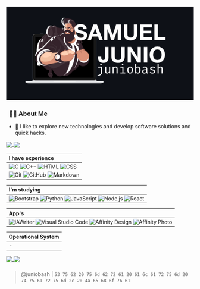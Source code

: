 ![Software Engineer & Web Developer](assets/profile.png)

###  &nbsp; :man_technologist: About Me
 - :bison: I like to explore new technologies and develop software solutions and quick hacks.
 
<div>
<a href="https://github.com/juniobash">
<img height="150em" align="center" src="https://github-readme-stats.vercel.app/api?username=juniobash&show_icons=true&hide_border=true&layout=compact&theme=dark&include_all_commits=true&count_private=true"/>
<img height="150em" align="center" src="https://github-readme-stats.vercel.app/api/top-langs/?username=juniobash&langs_count=7&hide_border=true&layout=compact&theme=dark"/>
</a>
</div>

| **I have experience** |
| :--- |
|![C](https://img.shields.io/badge/-C-05122A?style=flat&logo=C&logoColor=A8B9CC) ![C++](https://img.shields.io/badge/-C++-05122A?style=flat&logo=C%2B%2B&logoColor=00599C) ![HTML](https://img.shields.io/badge/-HTML-05122A?style=flat&logo=HTML5) ![CSS](https://img.shields.io/badge/-CSS-05122A?style=flat&logo=CSS3&logoColor=1572B6)&nbsp;|
|![Git](https://img.shields.io/badge/-Git-05122A?style=flat&logo=git) ![GitHub](https://img.shields.io/badge/-GitHub-05122A?style=flat&logo=github) ![Markdown](https://img.shields.io/badge/-Markdown-05122A?style=flat&logo=markdown)|

|**I'm studying** |
| :--- |
|![Bootstrap](https://img.shields.io/badge/-Bootstrap-05122A?style=flat&logo=bootstrap&logoColor=563D7C) ![Python](https://img.shields.io/badge/-Python-05122A?style=flat&logo=python) ![JavaScript](https://img.shields.io/badge/-JavaScript-05122A?style=flat&logo=javascript) ![Node.js](https://img.shields.io/badge/-Node.js-05122A?style=flat&logo=node.js) ![React](https://img.shields.io/badge/-React-05122A?style=flat&logo=react)|

| **App's** | 
| :--- | 
|![iAWriter](https://img.shields.io/badge/-InDesign-05122A?style=flat&logo=adobe-indesign) ![Visual Studio Code](https://img.shields.io/badge/-Visual%20Studio%20Code-05122A?style=flat&logo=visual-studio-code&logoColor=007ACC) ![Affinity Design](https://img.shields.io/badge/-Illustrator-05122A?style=flat&logo=adobe-illustrator) ![Affinity Photo](https://img.shields.io/badge/-Photoshop-05122A?style=flat&logo=adobe-photoshop)|

|**Operational System** |
|:--- |
| - |

<a href="https://github.com/juniobash/completeProjects">
  <img height="125em" align="center" src="https://github-readme-stats.vercel.app/api/pin/?username=juniobash&repo=completeProjects&hide_border=true&theme=dark" />
</a>
<a href="https://github.com/juniobash/projectsUnderConstruction">
  <img height="125em" align="center" src="https://github-readme-stats.vercel.app/api/pin/?username=juniobash&repo=projectsUnderConstruction&hide_border=true&theme=dark" />
</a>

###
> @juniobash | `53 75 62 20 75 6d 62 72 61 20 61 6c 61 72 75 6d 20 74 75 61 72 75 6d 2c 20 4a 65 68 6f 76 61`